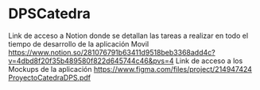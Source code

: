 # DPSCatedra
Link de acceso a Notion donde se detallan las tareas a realizar en todo el tiempo de desarrollo de la aplicación Movil
https://www.notion.so/281076791b63411d9518beb3368add4c?v=4dbd8f20f35b489580f822d645744c46&pvs=4
Link de acceso a los Mockups de la aplicación
https://www.figma.com/files/project/214947424
[ProyectoCatedraDPS.pdf](https://github.com/FBurg0s/DPSCatedra/files/14733387/ProyectoCatedraDPS.pdf)
